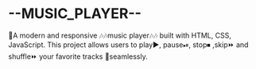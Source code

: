 # --MUSIC_PLAYER--
🚀A modern and responsive 🎶🎶music player🎶🎶 built with  HTML, CSS, JavaScript. This project allows users to play▶, pause⏯, stop⏹ ,skip⏩ and shuffle⏩ your favorite tracks 📀seamlessly.
